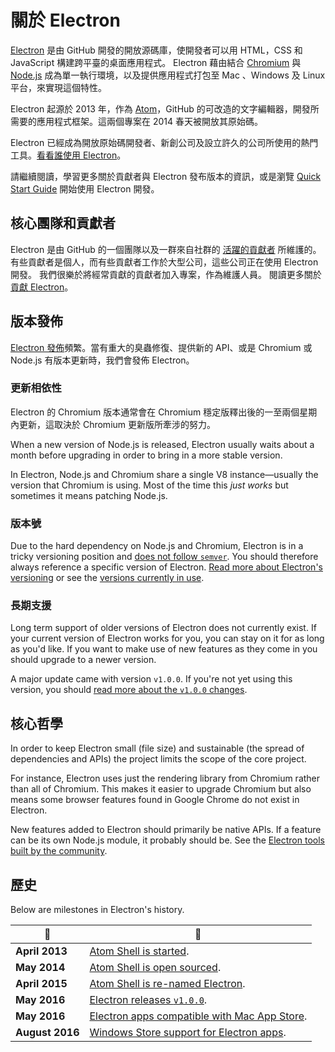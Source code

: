 # 關於 Electron

[Electron](https://electron.atom.io) 是由 GitHub 開發的開放源碼庫，使開發者可以用 HTML，CSS 和 JavaScript 構建跨平臺的桌面應用程式。 Electron 藉由結合 [Chromium](https://www.chromium.org/Home) 與 [Node.js](https://nodejs.org) 成為單一執行環境，以及提供應用程式打包至 Mac 、Windows 及 Linux 平台，來實現這個特性。

Electron 起源於 2013 年，作為 [Atom](https://atom.io)，GitHub 的可改造的文字編輯器，開發所需要的應用程式框架。這兩個專案在 2014 春天被開放其原始碼。

Electron 已經成為開放原始碼開發者、新創公司及設立許久的公司所使用的熱門工具。[看看誰使用 Electron](https://electron.atom.io/apps/)。

請繼續閱讀，學習更多關於貢獻者與 Electron 發布版本的資訊，或是瀏覽 [Quick Start Guide](quick-start.md) 開始使用 Electron 開發。

## 核心團隊和貢獻者

Electron 是由 GitHub 的一個團隊以及一群來自社群的 [活躍的貢獻者](https://github.com/electron/electron/graphs/contributors) 所維護的。 有些貢獻者是個人，而有些貢獻者工作於大型公司，這些公司正在使用 Electron 開發。 我們很樂於將經常貢獻的貢獻者加入專案，作為維護人員。 閱讀更多關於[貢獻 Electron](https://github.com/electron/electron/blob/master/CONTRIBUTING.md)。

## 版本發佈

[Electron 發佈](https://github.com/electron/electron/releases)頻繁。當有重大的臭蟲修復、提供新的 API、或是 Chromium 或 Node.js 有版本更新時，我們會發佈 Electron。

### 更新相依性

Electron 的 Chromium 版本通常會在 Chromium 穩定版釋出後的一至兩個星期內更新，這取決於 Chromium 更新版所牽涉的努力。

When a new version of Node.js is released, Electron usually waits about a month before upgrading in order to bring in a more stable version.

In Electron, Node.js and Chromium share a single V8 instance—usually the version that Chromium is using. Most of the time this *just works* but sometimes it means patching Node.js.

### 版本號

Due to the hard dependency on Node.js and Chromium, Electron is in a tricky versioning position and [does not follow `semver`](http://semver.org). You should therefore always reference a specific version of Electron. [Read more about Electron's versioning](https://electron.atom.io/docs/tutorial/electron-versioning/) or see the [versions currently in use](https://electron.atom.io/#electron-versions).

### 長期支援

Long term support of older versions of Electron does not currently exist. If your current version of Electron works for you, you can stay on it for as long as you'd like. If you want to make use of new features as they come in you should upgrade to a newer version.

A major update came with version `v1.0.0`. If you're not yet using this version, you should [read more about the `v1.0.0` changes](https://electron.atom.io/blog/2016/05/11/electron-1-0).

## 核心哲學

In order to keep Electron small (file size) and sustainable (the spread of dependencies and APIs) the project limits the scope of the core project.

For instance, Electron uses just the rendering library from Chromium rather than all of Chromium. This makes it easier to upgrade Chromium but also means some browser features found in Google Chrome do not exist in Electron.

New features added to Electron should primarily be native APIs. If a feature can be its own Node.js module, it probably should be. See the [Electron tools built by the community](https://electron.atom.io/community).

## 歷史

Below are milestones in Electron's history.

| :calendar:      | :tada:                                                                                                                |
| --------------- | --------------------------------------------------------------------------------------------------------------------- |
| **April 2013**  | [Atom Shell is started](https://github.com/electron/electron/commit/6ef8875b1e93787fa9759f602e7880f28e8e6b45).        |
| **May 2014**    | [Atom Shell is open sourced](http://blog.atom.io/2014/05/06/atom-is-now-open-source.html).                            |
| **April 2015**  | [Atom Shell is re-named Electron](https://github.com/electron/electron/pull/1389).                                    |
| **May 2016**    | [Electron releases `v1.0.0`](https://electron.atom.io/blog/2016/05/11/electron-1-0).                                  |
| **May 2016**    | [Electron apps compatible with Mac App Store](https://electron.atom.io/docs/tutorial/mac-app-store-submission-guide). |
| **August 2016** | [Windows Store support for Electron apps](https://electron.atom.io/docs/tutorial/windows-store-guide).                |